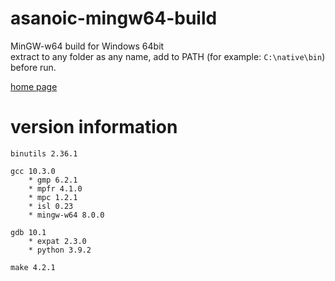 asanoic-mingw64-build
=====================

MinGW-w64 build for Windows 64bit  
extract to any folder as any name, add to PATH (for example: `C:\native\bin`) before run.

[home page](https://asano-gcc.github.io)

version information
===================

    binutils 2.36.1
    
    gcc 10.3.0
        * gmp 6.2.1
        * mpfr 4.1.0
        * mpc 1.2.1
        * isl 0.23
        * mingw-w64 8.0.0
    
    gdb 10.1
        * expat 2.3.0
        * python 3.9.2
    
    make 4.2.1

